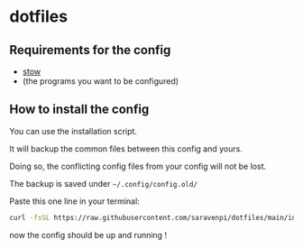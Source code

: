 # dotfiles

## Requirements for the config
- [stow](https://www.gnu.org/software/stow/)
- (the programs you want to be configured)

## How to install the config
You can use the installation script.

It will backup the common files between this config and yours.

Doing so, the conflicting config files from your config will not be lost.

The backup is saved under `~/.config/config.old/`

Paste this one line in your terminal:
```sh
curl -fsSL https://raw.githubusercontent.com/saravenpi/dotfiles/main/install.sh | bash
``` 
now the config should be up and running !
